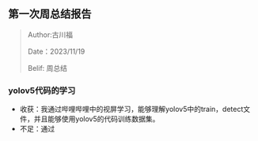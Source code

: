 ## 第一次周总结报告
>
> Author:古川福
>
> Date：2023/11/19
>
> Belif: 周总结

### yolov5代码的学习
* 收获：我通过哔哩哔哩中的视屏学习，能够理解yolov5中的train，detect文件，并且能够使用yolov5的代码训练数据集。
* 不足：通过
